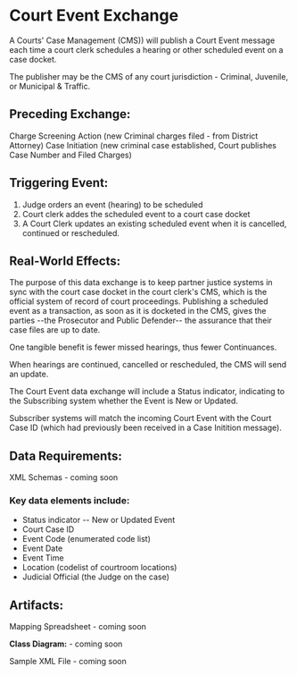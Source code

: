
# Court Event Exchange

A Courts' Case Management (CMS)) will publish a Court Event message each time a court clerk schedules a hearing or other scheduled event on a case docket.

The publisher may be the CMS of any court jurisdiction - Criminal, Juvenile, or Municipal & Traffic. 

## Preceding Exchange:

Charge Screening Action (new Criminal charges filed - from District Attorney)
Case Initiation (new criminal case established, Court publishes Case Number and Filed Charges)​

## Triggering Event:  

1. Judge orders an event (hearing) to be scheduled
2. Court clerk addes the scheduled event to a court case docket
3. A Court Clerk updates an existing scheduled event when it is cancelled, continued or rescheduled.  


## Real-World Effects: 

The purpose of this data exchange is to keep partner justice systems in sync with the court case docket in the court clerk's CMS, which is the official system of record of court proceedings.  Publishing a scheduled event as a transaction, as soon as it is docketed in the CMS, gives the parties --the Prosecutor and Public Defender-- the assurance that their case files are up to date. 

One tangible benefit is fewer missed hearings, thus fewer Continuances. 

When hearings are continued, cancelled or rescheduled, the CMS will send an update. 

The Court Event data exchange will include a Status indicator, indicating to the Subscribing system whether the Event is New or Updated. 

Subscriber systems will match the incoming Court Event with the Court Case ID (which had previously been received in a Case Initition message). 

## Data Requirements:

XML Schemas - coming soon
### Key data elements include:
- Status indicator -- New or Updated Event
- Court Case ID
- Event Code (enumerated code list)
- Event Date
- Event Time
- Location (codelist of courtroom locations)
- Judicial Official (the Judge on the case)

## Artifacts:

Mapping Spreadsheet - coming soon

**Class Diagram:** - coming soon


Sample XML File - coming soon


